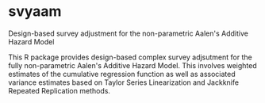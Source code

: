 # svyaam
Design-based survey adjustment for the non-parametric Aalen's Additive Hazard Model

This R package provides design-based complex survey adjsutment for the fully non-parametric Aalen's Additive Hazard Model. This involves weighted estimates of the cumulative regression function as well as associated variance estimates based on Taylor Series Linearization and Jackknife Repeated Replication methods.
